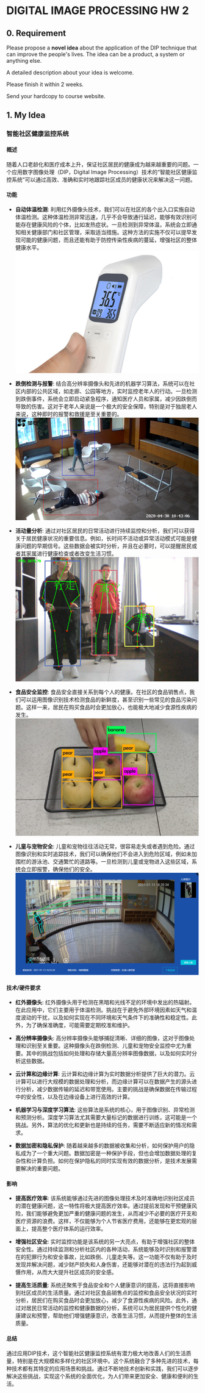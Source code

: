 # DIGITAL IMAGE PROCESSING HW 2

## 0. Requirement
Please propose a **novel idea** about the application of the DIP technique that can improve the people's lives. The idea can be a product, a system or anything else.

A detailed description about your idea is welcome.

Please finish it within 2 weeks.

Send your hardcopy to course website.

## 1. My Idea

### 智能社区健康监控系统

#### 概述
随着人口老龄化和医疗成本上升，保证社区居民的健康成为越来越重要的问题。一个应用数字图像处理（DIP，Digital Image Processing）技术的“智能社区健康监控系统”可以通过高效、准确和实时地跟踪社区成员的健康状况来解决这一问题。

#### 功能
- **自动体温检测**: 利用红外摄像头技术，我们可以在社区的各个出入口实施自动体温检测。这种体温检测非常迅速，几乎不会导致通行延迟，能够有效识别可能存在健康风险的个体，比如发热症状。一旦检测到异常体温，系统会立即通知相关健康部门和社区管理，采取适当措施。这种方法的实施不仅可以提早发现可能的健康问题，而且还能有助于防控传染性疾病的蔓延，增强社区的整体健康水平。
![Alt text](Assets/%E4%BD%93%E6%B8%A9%E7%9B%91%E6%B5%8B.jpg)

- **跌倒检测与报警**: 结合高分辨率摄像头和先进的机器学习算法，系统可以在社区内部的公共区域，如走廊、公园等地方，实时监控老年人的行动。一旦检测到跌倒事件，系统会立即启动紧急程序，通知医疗人员和家属，减少因跌倒而导致的伤害。这对于老年人来说是一个极大的安全保障，特别是对于独居老人来说，这种即时的报警和救援是至关重要的。
![Alt text](Assets/%E8%B7%8C%E5%80%92%E6%A3%80%E6%B5%8B.png)

- **活动量分析**: 通过对社区居民的日常活动进行持续监控和分析，我们可以获得关于居民健康状况的重要信息。例如，长时间不活动或异常活动模式可能是健康问题的早期信号。这些数据会被实时分析，并且在必要时，可以提醒居民或者其家属进行健康检查或者改变生活习惯。
![Alt text](Assets/%E6%B4%BB%E5%8A%A8%E8%AF%86%E5%88%AB.png)

- **食品安全监控**: 食品安全直接关系到每个人的健康。在社区的食品销售点，我们可以运用图像识别技术检测食品的新鲜度，甚至识别一些常见的食品污染问题。这样一来，居民在购买食品时会更加放心，也能极大地减少食源性疾病的发生。
![Alt text](Assets/%E9%A3%9F%E7%89%A9%E8%AF%86%E5%88%AB.png)

- **儿童与宠物安全**: 儿童和宠物往往活动无常，很容易走失或者遇到危险。通过图像识别和实时追踪技术，我们可以确保他们不会进入到危险区域，例如未加围栏的游泳池、交通繁忙的道路等。一旦检测到儿童或宠物进入这些区域，系统会立即报警，确保他们的安全。
![Alt text](Assets/%E5%84%BF%E7%AB%A5%E5%AE%89%E5%85%A8%E6%A3%80%E6%B5%8B.jpg)

#### 技术/硬件要求
- **红外摄像头**: 红外摄像头用于检测在黑暗和光线不足的环境中发出的热辐射。在此应用中，它们主要用于体温检测。挑战在于避免外部环境因素如天气和温度波动的干扰，以及如何实现在不同环境和天气条件下的准确性和稳定性。此外，为了确保准确度，可能需要定期校准和维护。


- **高分辨率摄像头**: 高分辨率摄像头能够捕捉清晰、详细的图像，这对于图像处理和识别至关重要。这种摄像头在跌倒检测、儿童和宠物安全监控中尤为重要。其中的挑战包括如何处理和存储大量高分辨率图像数据，以及如何实时分析这些数据。


- **云计算和边缘计算**: 云计算和边缘计算为实时数据分析提供了巨大的潜力。云计算可以进行大规模的数据处理和分析，而边缘计算可以在数据产生的源头进行分析，减少数据传输的延迟和带宽使用。主要的挑战是确保数据在传输过程中的安全性，以及在边缘设备上进行高效的计算。


- **机器学习与深度学习算法**: 这些算法是系统的核心，用于图像识别、异常检测和预测分析。深度学习算法尤其需要大量标记的数据进行训练，这可能是一个挑战。另外，算法的优化和更新也是持续的任务，需要不断适应新的情况和需求。


- **数据加密和隐私保护**: 随着越来越多的数据被收集和分析，如何保护用户的隐私成为了一个重大问题。数据加密是一种保护手段，但也会增加数据处理的复杂性和计算负担。如何在保护隐私的同时实现有效的数据分析，是技术发展需要解决的重要问题。

#### 影响
- **提高医疗效率**: 该系统能够通过先进的图像处理技术及时准确地识别社区成员的潜在健康问题，这一特性将极大提高医疗效率。通过提前发现和干预健康风险，我们能够避免更加严重的健康问题的发生，从而减少不必要的医疗开支和医疗资源的浪费。这样，不仅能够为个人节省医疗费用，还能够在更宏观的层面上，提高整个医疗体系的运行效率。

- **增强社区安全**: 实时监控功能是该系统的另一大亮点，有助于增强社区的整体安全性。通过持续监测和分析社区内的各种活动，系统能够及时识别和报警潜在的犯罪行为和安全事故，比如跌倒、儿童走失等。这一功能不仅有助于及时发现并解决问题，减少财产损失和人身伤害，还能够对潜在的违法行为起到威慑作用，从而大大提升社区成员的安全感。

- **提高生活质量**: 系统还聚焦于食品安全和个人健康意识的提高，这将直接影响到社区成员的生活质量。通过对社区食品销售点的监控和食品安全状况的实时分析，居民们在购买食品时会更加放心，减少了食源性疾病的风险。此外，通过对居民日常活动的监控和健康数据的分析，系统可以为居民提供个性化的健康建议和预警，帮助他们增强健康意识，改善生活习惯，从而提升整体的生活质量。

#### 总结
通过应用DIP技术，这个智能社区健康监控系统有潜力极大地改善人们的生活质量，特别是在大规模和多样化的社区环境中。这个系统融合了多种先进的技术，每种技术都有其特定的应用场景和挑战。通过不断地技术创新和实践，我们可以逐步解决这些挑战，实现这个系统的全面优化，为人们带来更加安全、健康和便利的生活。
